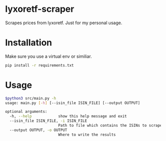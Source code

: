 # lyxoretf-scraper
Scrapes prices from lyxoretf. Just for my personal usage.

# Installation
Make sure you use a virtual env or similiar.
```sh
pip install -r requirements.txt
```

# Usage
```sh
$python3 src/main.py -h
usage: main.py [-h] [--isin_file ISIN_FILE] [--output OUTPUT]

optional arguments:
  -h, --help            show this help message and exit
  --isin_file ISIN_FILE, -i ISIN_FILE
                        Path to file which contains the ISINs to scrape from lyxoretf.de
  --output OUTPUT, -o OUTPUT
                        Where to write the results
```
